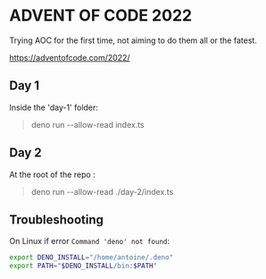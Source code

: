 # ADVENT OF CODE 2022

Trying AOC for the first time, not aiming to do them all or the fatest.

https://adventofcode.com/2022/

## Day 1

Inside the 'day-1' folder:

> deno run --allow-read index.ts

## Day 2

At the root of the repo :

> deno run --allow-read ./day-2/index.ts

## Troubleshooting

On Linux if error `Command 'deno' not found`:

```bash
export DENO_INSTALL="/home/antoine/.deno"
export PATH="$DENO_INSTALL/bin:$PATH"
```
